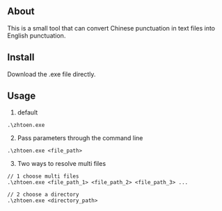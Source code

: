 ## About

This is a small tool that can convert Chinese punctuation in text files into English punctuation.

## Install

Download the .exe file directly.

## Usage

1. default

```terminal
.\zhtoen.exe
```

2. Pass parameters through the command line

```terminal
.\zhtoen.exe <file_path>
```

3. Two ways to resolve multi files

```terminal
// 1 choose multi files
.\zhtoen.exe <file_path_1> <file_path_2> <file_path_3> ...

// 2 choose a directory
.\zhtoen.exe <directory_path>
```
